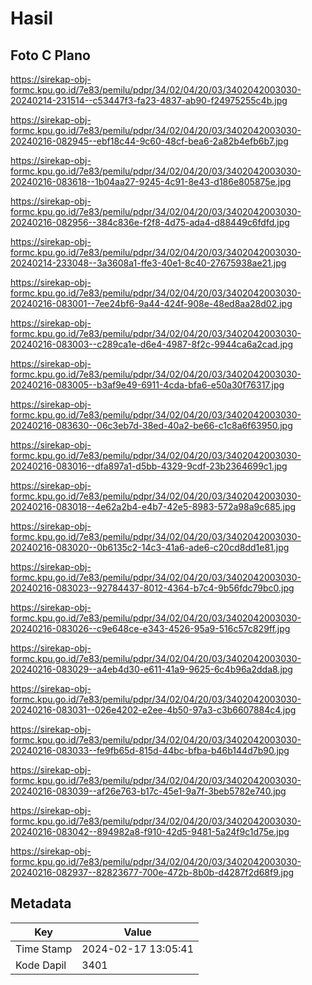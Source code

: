 # Hasil

## Foto C Plano

https://sirekap-obj-formc.kpu.go.id/7e83/pemilu/pdpr/34/02/04/20/03/3402042003030-20240214-231514--c53447f3-fa23-4837-ab90-f24975255c4b.jpg

https://sirekap-obj-formc.kpu.go.id/7e83/pemilu/pdpr/34/02/04/20/03/3402042003030-20240216-082945--ebf18c44-9c60-48cf-bea6-2a82b4efb6b7.jpg

https://sirekap-obj-formc.kpu.go.id/7e83/pemilu/pdpr/34/02/04/20/03/3402042003030-20240216-083618--1b04aa27-9245-4c91-8e43-d186e805875e.jpg

https://sirekap-obj-formc.kpu.go.id/7e83/pemilu/pdpr/34/02/04/20/03/3402042003030-20240216-082956--384c836e-f2f8-4d75-ada4-d88449c6fdfd.jpg

https://sirekap-obj-formc.kpu.go.id/7e83/pemilu/pdpr/34/02/04/20/03/3402042003030-20240214-233048--3a3608a1-ffe3-40e1-8c40-27675938ae21.jpg

https://sirekap-obj-formc.kpu.go.id/7e83/pemilu/pdpr/34/02/04/20/03/3402042003030-20240216-083001--7ee24bf6-9a44-424f-908e-48ed8aa28d02.jpg

https://sirekap-obj-formc.kpu.go.id/7e83/pemilu/pdpr/34/02/04/20/03/3402042003030-20240216-083003--c289ca1e-d6e4-4987-8f2c-9944ca6a2cad.jpg

https://sirekap-obj-formc.kpu.go.id/7e83/pemilu/pdpr/34/02/04/20/03/3402042003030-20240216-083005--b3af9e49-6911-4cda-bfa6-e50a30f76317.jpg

https://sirekap-obj-formc.kpu.go.id/7e83/pemilu/pdpr/34/02/04/20/03/3402042003030-20240216-083630--06c3eb7d-38ed-40a2-be66-c1c8a6f63950.jpg

https://sirekap-obj-formc.kpu.go.id/7e83/pemilu/pdpr/34/02/04/20/03/3402042003030-20240216-083016--dfa897a1-d5bb-4329-9cdf-23b2364699c1.jpg

https://sirekap-obj-formc.kpu.go.id/7e83/pemilu/pdpr/34/02/04/20/03/3402042003030-20240216-083018--4e62a2b4-e4b7-42e5-8983-572a98a9c685.jpg

https://sirekap-obj-formc.kpu.go.id/7e83/pemilu/pdpr/34/02/04/20/03/3402042003030-20240216-083020--0b6135c2-14c3-41a6-ade6-c20cd8dd1e81.jpg

https://sirekap-obj-formc.kpu.go.id/7e83/pemilu/pdpr/34/02/04/20/03/3402042003030-20240216-083023--92784437-8012-4364-b7c4-9b56fdc79bc0.jpg

https://sirekap-obj-formc.kpu.go.id/7e83/pemilu/pdpr/34/02/04/20/03/3402042003030-20240216-083026--c9e648ce-e343-4526-95a9-516c57c829ff.jpg

https://sirekap-obj-formc.kpu.go.id/7e83/pemilu/pdpr/34/02/04/20/03/3402042003030-20240216-083029--a4eb4d30-e611-41a9-9625-6c4b96a2dda8.jpg

https://sirekap-obj-formc.kpu.go.id/7e83/pemilu/pdpr/34/02/04/20/03/3402042003030-20240216-083031--026e4202-e2ee-4b50-97a3-c3b6607884c4.jpg

https://sirekap-obj-formc.kpu.go.id/7e83/pemilu/pdpr/34/02/04/20/03/3402042003030-20240216-083033--fe9fb65d-815d-44bc-bfba-b46b144d7b90.jpg

https://sirekap-obj-formc.kpu.go.id/7e83/pemilu/pdpr/34/02/04/20/03/3402042003030-20240216-083039--af26e763-b17c-45e1-9a7f-3beb5782e740.jpg

https://sirekap-obj-formc.kpu.go.id/7e83/pemilu/pdpr/34/02/04/20/03/3402042003030-20240216-083042--894982a8-f910-42d5-9481-5a24f9c1d75e.jpg

https://sirekap-obj-formc.kpu.go.id/7e83/pemilu/pdpr/34/02/04/20/03/3402042003030-20240216-082937--82823677-700e-472b-8b0b-d4287f2d68f9.jpg


## Metadata

| Key        | Value               |
| ---------- | ------------------- |
| Time Stamp | 2024-02-17 13:05:41 |
| Kode Dapil | 3401                |



